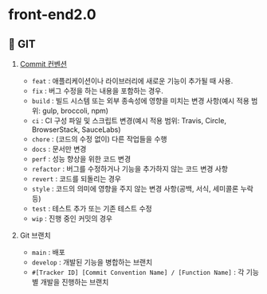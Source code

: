 # front-end2.0

## 🔀 GIT

1. [Commit 컨벤션](https://github.com/MyLittleWebServer/webserv/discussions/3)
    -  `feat` : 애플리케이션이나 라이브러리에 새로운 기능이 추가될 때 사용.
    -  `fix` : 버그 수정을 하는 내용을 포함하는 경우.
    - `build` : 빌드 시스템 또는 외부 종속성에 영향을 미치는 변경 사항(예시 적용 범위: gulp, broccoli, npm)
    - `ci` : CI 구성 파일 및 스크립트 변경(예시 적용 범위: Travis, Circle, BrowserStack, SauceLabs)
    -  `chore` : (코드의 수정 없이) 다른 작업들을 수행 
    - `docs` : 문서만 변경 
    - `perf` : 성능 향상을 위한 코드 변경 
    - `refactor` : 버그를 수정하거나 기능을 추가하지 않는 코드 변경 사항 
    - `revert` : 코드를 되돌리는 경우
    - `style` : 코드의 의미에 영향을 주지 않는 변경 사항(공백, 서식, 세미콜론 누락 등)
    - `test` : 테스트 추가 또는 기존 테스트 수정
    -  `wip` : 진행 중인 커밋의 경우 

2. Git 브랜치
    - `main` : 배포
    - `develop` : 개발된 기능을 병합하는 브랜치
    - `#[Tracker ID] [Commit Convention Name] / [Function Name]` : 각 기능별 개발을 진행하는 브랜치

